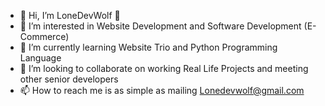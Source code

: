 - 👋 Hi, I’m LoneDevWolf 🐺
- 👀 I’m interested in Website Development and Software Development (E-Commerce)
- 🌱 I’m currently learning Website Trio and Python Programming Language
- 💞️ I’m looking to collaborate on working Real Life Projects and meeting other senior developers
- 📫 How to reach me is as simple as mailing Lonedevwolf@gmail.com

<!---
sector-99/sector-99 is a ✨ special ✨ repository because its `README.md` (this file) appears on your GitHub profile.
You can click the Preview link to take a look at your changes.
--->
